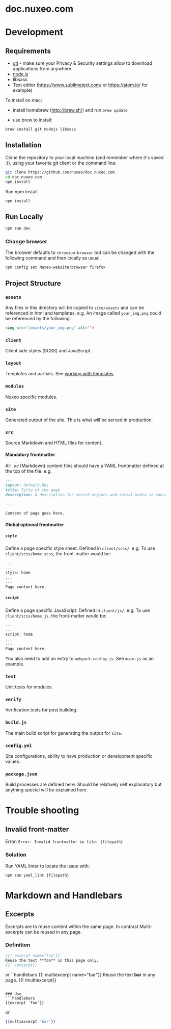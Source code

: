 # doc.nuxeo.com

# Development

## Requirements
- [git](https://git-scm.com/) - make sure your Privacy & Security settings allow to download applications from anywhere
- [node.js](https://nodejs.org)
- libsass
- Text editor (https://www.sublimetext.com/ or https://atom.io/ for example)

To install on mac:
- install homebrew (http://brew.sh/) and run ```brew update```

- use brew to install:
```bash
brew install git nodejs libsass
```

## Installation
Clone the repository to your local machine (and remember where it's saved :)), using your favorite git client or the command line:
```bash
git clone https://github.com/nuxeo/doc.nuxeo.com
cd doc.nuxeo.com
npm install
```

Run npm install

```bash
npm install
```

## Run Locally
```bash
npm run dev
```

### Change browser
The broswer defaults to `chromium-browser` but can be changed with the following command and then locally as usual.
```bash
npm config set Nuxeo-website:browser firefox
```

## Project Structure
### `assets`
Any files in this directory will be copied to `site/assets` and can be referenced in html and templates. e.g. An image called `your_img.png` could be referenced by the following:
```html
<img src="/assets/your_img.png" alt="">
```

### `client`
Client side styles (SCSS) and JavaScript.

### `layout`
Templates and partials. See [working with templates](./docs/layouts.md).

### `modules`
Nuxeo specific modules.

### `site`
Generated output of the site. This is what will be served in production.

### `src`
Source Markdown and HTML files for content.

#### Mandatory frontmatter
All `.md` (Markdown) content files should have a YAML frontmatter defined at the top of the file. e.g.

```md
---
layout: default.hbs
title: Title of the page
description: A description for search engines and social media to consume.

---

Content of page goes here.
```

#### Global optional frontmatter
##### `style`
Define a page specific style sheet. Defined in `client/scss/`. e.g. To use `client/scss/home.scss`, the front-matter would be:
```md
---
...
style: home
...
---
Page content here.
```
##### `script`
Define a page specific JavaScript. Defined in `client/js/`. e.g. To use `client/scss/home.js`, the front-matter would be:
```md
---
...
script: home
...
---
Page content here.
```

You also need to add an entry to `webpack.config.js`. See `main.js` as an example.


### `test`
Unit tests for modules.

### `verify`
Verification tests for post building.

### `build.js`
The main build script for generating the output for `site`.

### `config.yml`
Site configurations, ability to have production or development specific values.

### `package.json`
Build processes are defined here. Should be relatively self explanatory but anything special will be explained here.

# Trouble shooting
## Invalid front-matter
Error: `Error: Invalid frontmatter in file: {filepath}`

### Solution
Run YAML linter to locate the issue with:

`npm run yaml_lint {filepath}`

# Markdown and Handlebars
## Excerpts
Excerpts are to reuse content within the same page. In contrast Multi-excerpts can be reused in any page.
### Definition
```handlebars
{{! excerpt name="foo"}}
Reuse the text **foo** in this page only.
{{! /excerpt}}
```
or
``handlebars
{{! multiexcerpt name="bar"}}
Reuse the text **bar** in any page.
{{! /multiexcerpt}}
```

### Use
```handlebars
{{excerpt 'foo'}}
```
or
```handlebars
{{multiexcerpt 'bar'}}
```
